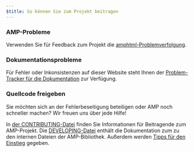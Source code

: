 ```yaml
---
$title: So können Sie zum Projekt beitragen
---
```


### AMP-Probleme

Verwenden Sie für Feedback zum Projekt die [amphtml-Problemverfolgung](https://github.com/ampproject/amphtml/issues).

### Dokumentationsprobleme

Für Fehler oder Inkonsistenzen auf dieser Website steht Ihnen der [Problem-Tracker für die Dokumentation](https://github.com/ampproject/docs/issues) zur Verfügung.

### Quellcode freigeben

Sie möchten sich an der Fehlerbeseitigung beteiligen oder AMP noch schneller machen? Wir freuen uns über jede Hilfe!

In [der CONTRIBUTING-Datei](https://github.com/ampproject/amphtml/blob/master/CONTRIBUTING.md) finden Sie Informationen für Beitragende zum AMP-Projekt. Die [DEVELOPING-Datei](https://github.com/ampproject/amphtml/blob/master/DEVELOPING.md) enthält die Dokumentation zum zu den internen Dateien der AMP-Bibliothek. Außerdem werden [Tipps für den Einstieg](https://github.com/ampproject/amphtml/blob/master/DEVELOPING.md#starter-issues) gegeben.
